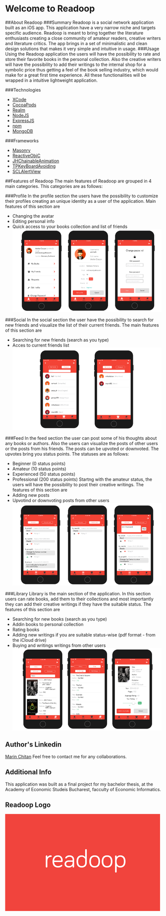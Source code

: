 # Welcome to Readoop

##About Readoop
###Summary
Readoop is a social network application built as an iOS app. This application have a very narrow niche and targets specific audience. Readoop is meant to bring together the literature enthusiasts  creating a close community of amateur readers, creative writers and literature critics. The app brings in a set of minimalistic and clean design solutions that makes it very simple and intuitive in usage. 
###Usage
Using the Readoop application the users will have the possibility to rate and store their favorite books in the personal collection. Also the creative writers will have the possibility to add their writings to the internal shop for a symbolic price thus getting a feel of the book selling industry, which would make for a great first time experience. All these functionalities will be wrapped in a intuitive lightweight application.

###Technologies
* [XCode](https://developer.apple.com/xcode/)
* [CocoaPods](https://cocoapods.org/)
* [Realm](https://github.com/realm)
* [NodeJS](https://nodejs.org/en/)
* [ExpressJS](https://expressjs.com/)
* [npm](https://www.npmjs.com/)
* [MongoDB](https://www.mongodb.com/)

###Frameworks
* [Masonry](https://github.com/SnapKit/Masonry)
* [ReactiveObjC](https://github.com/ReactiveCocoa/ReactiveObjC)
* [JHChainableAnimation](https://github.com/jhurray/JHChainableAnimations)
* [TPKeyBoardAvoiding](https://github.com/michaeltyson/TPKeyboardAvoiding)
* [SCLAlertView](https://github.com/vikmeup/SCLAlertView-Swift)


##Features of Readoop
The main features of Readoop are grouped in 4 main categories. This categories are as follows:

###Profile 
In the profile section the users have the possibility to customize their profiles creating an unique identity
as a user of the application.
Main features of this section are
* Changing the avatar
* Editing personal info
* Quick access to your books collection and list of friends
![Screen Shot](Resources/ProfileStrip.png)

###Social
In the social section the user have the possibility to search for new friends and visualize the list of their current friends.
The main features of this section are
* Searching for new friends (search as you type)
* Acces to current friends list
![Screen Shot](Resources/SocialStrip.png)

###Feed
In the feed section the user can post some of his thoughts about any books or authors. Also the users can visualize the posts of other users or the posts
from his friends. The posts can be upvoted or downvoted. The upvotes bring you status points. The statuses are as follows:
* Beginner (0 status points)
* Amateur (10 status points)
* Experienced (50 status points)
* Professional (200 status points)
Startng with the amateur status, the users will have the possibility to post their creative writings.
The features of this section are
* Adding new posts
* Upvotind or downvoting posts from other users
![Screen Shot](Resources/FeedStrip.png)


###Library
Library is the main section of the application. In this section users can rate books, add them to their collections and most importantly they can 
add their creative writings if they have the suitable status.
The features of this section are
- Searching for new books (search as you type)
- Addin books to personal collection
- Rating books
- Adding new writings if you are suitable status-wise (pdf format - from the iCloud drive)
- Buying and writings writings from other users
![Screen Shot](Resources/LibraryStrip.png)

## Author's Linkedin 
[Marin Chitan](https://www.linkedin.com/in/chi%C5%A3an-marin-6061ab136/)
Feel free to contact me for any collaborations.

## Additional Info
This application was built as a final project for my bachelor thesis, at the Academy of Economic Studeis Bucharest,
facculty of Economic Informatics.

## Readoop Logo
![Screen Shot](Resources/logo.png)